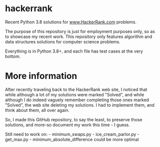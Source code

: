 # hackerrank

Recent Python 3.8 solutions for www.HackerRank.com problems.

The purpose of this repository is just for employment purposes only, so as to
showcase my recent work.  This repository only features algorithm and data
structures solutions for computer science problems.

Everything is in Python 3.8+, and each file has test cases at the very bottom.

# More information

After recently traveling back to the HackerRank web site, I noticed that while
although a lot of my solutions were marked "Solved", and while although I do
indeed vaguely remember completing those ones marked "Solved", the web site
deleting my solutions.  I had to implement them, and think about them, all over
again.

So, I made this GitHub repository, to say the least, to preserve those
solutions, and more-so document my work this time - I guess.

Still need to work on:
    - minimum_swaps.py
    - ice_cream_parlor.py
    - get_max.py
    - minimum_absolute_difference could be more optimal
